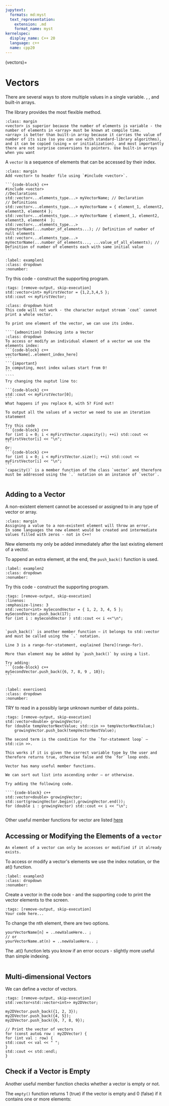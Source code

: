 ```yaml
---
jupytext:
  formats: md:myst
  text_representation:
    extension: .md
    format_name: myst
kernelspec:
  display_name: C++ 20
  language: c++
  name: cpp20
---
```

(vectors)=
# Vectors
There are several ways to store multiple values in a single variable. <vector>, <array>, and built-in arrays.

The <vector> library provides the most flexible method.

```{note}
:class: margin
<vector> is superior because the number of elements is variable - the number of elements in <array> must be known at compile time.
<array> is better than built-in array because it carries the value of number of its size (so you can use with standard-library algorithms), and it can be copied (using = or initialization), and most importantly there are not surprise conversions to pointers. Use built-in arrays when you want 
```
A `vector` is a sequence of elements that can be accessed by their index.
```{tip}
:class: margin
Add <vector> to header file using `#include <vector>`.
```

````{admonition} The Syntax of Vector
```{code-block} c++
#include <vector> 
//Declarations
std::vector<...elements_type...> myVectorName; // Declaration
// Definitions
std::vector<...elements_type...> myVectorName = { element_1, element2, element3, element4 };
std::vector<...elements_type...> myVectorName { element_1, element2, element3, element4  };
std::vector<...elements_type...> myVectorName(...number_of_elements...); // Definition of number of null elements
std::vector<...elements_type...> myVectorName(...number_of_elements..., ...value_of_all_elements); // Definition of number of elements each with same initial value
```
````

``````{code_example-start} Vector
:label: examplen1
:class: dropdown
:nonumber:
``````
Try this code - construct the supporting program.
`````{code-cell} c++
:tags: [remove-output, skip-execution]
std::vector<int> myFirstVector = {1,2,3,4,5 };
std::cout << myFirstVector;
````` 
`````{code_explanation} examplen1
:class: dropdown hint
This code will not work - the character output stream `cout` cannot print a whole vector.

To print one element of the vector, we can use its index.

````{admonition} Indexing into a Vector
:class: dropdown
To access or modify an individual element of a vector we use the elements index:
```{code-block} c++
vectorName[..element_index_here]
```
```{important}
In computing, most index values start from 0!
```
````
Try changing the ouptut line to:

```{code-block} c++
std::cout << myFirstVector[0];
```
What happens if you replace 0, with 5? Find out!

To output all the values of a vector we need to use an iteration statement

Try this code
```{code-block} c++
for (int i = 0; i < myFirstVector.capacity(); ++i) std::cout << myFirstVector[i] << "\n"; 
```
Or:
```{code-block} c++
for (int i = 0; i < myFirstVector.size(); ++i) std::cout << myFirstVector[i] << "\n";
```
`capacity()` is a member function of the class `vector` and therefore must be addressed using the `.` notation on an instance of `vector`.
`````
``````{code_example-end}
``````

## Adding to a Vector

A non-existent element cannot be accessed or assigned to in any type of vector or array.

```{tip}
:class: margin
Assigning a value to a non-existent element will throw an error.
In some languages the new element would be created and intermediate values filled with zeros - not in C++!
```
New elements my only be added immediately after the last existing element of a vector.

To append an extra element, at the end, the `push_back()` function is used.

`````{code_example-start} Modifying Vectors
:label: examplen2
:class: dropdown
:nonumber:
`````
Try this code - construct the supporting program.
````{code-cell} c++
:tags: [remove-output, skip-execution]
:linenos:
:emphasize-lines: 3
std::vector<int> mySecondVector = { 1, 2, 3, 4, 5 };
mySecondVector.push_back(17);
for (int i : mySecondVector ) std::cout << i <<"\n";
```` 
````{code_explanation} examplen2

`push_back()` is another member function – it belongs to std::vector and must be called using the `.` notation.

Line 3 is a range-for-statement, explained [here](range-for).

More than element may be added by `push_back()` by using a list.

Try adding:
```{code-block} c++
mySecondVector.push_back({6, 7, 8, 9 , 10}); 
```
````
`````{code_example-end}
`````

`````{exercise-start} Vector
:label: exercisen1
:class: dropdown
:nonumber:
`````
TRY to read in a possibly large unknown number of data points..
````{code-cell} c++
:tags: [remove-output, skip-execution]
std::vector<double> growingVector;
for (double tempVectorNextValue; std::cin >> tempVectorNextValue;)
	growingVector.push_back(tempVectorNextValue);
````
````{admonition} Code Explanation
The second term is the condition for the `for-statement loop` – std::cin >>.

This works if it is given the correct variable type by the user and therefore returns true, otherwise false and the `for` loop ends.

Vector has many useful member functions. 

We can sort out list into ascending order – or otherwise.

Try adding the following code.

````{code-block} c++
std::vector<double> growingVector;
std::sort(growingVector.begin(),growingVector.end());
for (double i : growingVector) std::cout << i << "\n";
````
`````{exercise-end}
`````
Other useful member functions for vector are listed [here](https://en.cppreference.com/w/cpp/container/vector.html)

## Accessing or Modifying the Elements of a `vector`

```{important}
An element of a vector can only be accesses or modified if it already exists.
```
To access or modify a vector's elements we use the index notation, or the at() function.

`````{code_example-start} Working with Vectors
:label: examplen3
:class: dropdown
:nonumber:
`````
Create a vector in the code box - and the supporting code to print the vector elements to the screen.
````{code-cell} c++
:tags: [remove-output, skip-execution]
Your code here...
````
To change the nth element, there are two options.
```{code-block} c++
yourVectorName[n] = ..newValueHere.. ;
// or
yourVectorName.at(n) = ..newValueHere.. ;
```
The .at() function lets you know if an error occurs - slightly more useful than simple indexing.

`````{code_example-end}
`````

## Multi-dimensional Vectors

We can define a vector of vectors.

````{code-cell} c++
:tags: [remove-output, skip-execution]
std::vector<std::vector<int>> my2DVector;

my2DVector.push_back({1, 2, 3});
my2DVector.push_back({4, 5});
my2DVector.push_back({6, 7, 8, 9});

// Print the vector of vectors
for (const auto& row : my2DVector) {
for (int val : row) {
std::cout << val << " ";
}
std::cout << std::endl;
}
````
## Check if a Vector is Empty

Another useful member function checks whether a vector is empty or not.

The `empty()` function returns 1 (true) if the vector is empty and 0 (false) if it contains one or more elements:
